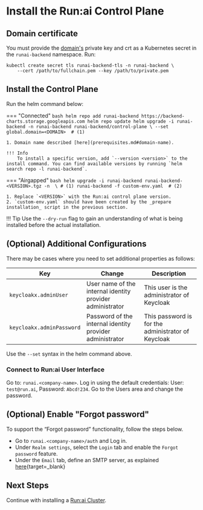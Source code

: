 
# Install the Run:ai Control Plane 


## Domain certificate

You must provide the [domain's](prerequisites.md#domain-name) private key and crt as a Kubernetes secret in the `runai-backend` namespace. Run: 

```
kubectl create secret tls runai-backend-tls -n runai-backend \
    --cert /path/to/fullchain.pem --key /path/to/private.pem
```
## Install the Control Plane

Run the helm command below:


=== "Connected"
    ``` bash
    helm repo add runai-backend https://backend-charts.storage.googleapis.com
    helm repo update
    helm upgrade -i runai-backend -n runai-backend runai-backend/control-plane \
        --set global.domain=<DOMAIN>  # (1)
    ```

    1. Domain name described [here](prerequisites.md#domain-name). 

    !!! Info
        To install a specific version, add `--version <version>` to the install command. You can find available versions by running `helm search repo -l runai-backend`.

=== "Airgapped"
    ``` bash
    helm upgrade -i runai-backend runai-backend-<VERSION>.tgz -n  \ # (1)
        runai-backend -f custom-env.yaml  # (2)
    ```

    1. Replace `<VERSION>` with the Run:ai control plane version.
    2. `custom-env.yaml` should have been created by the _prepare installation_ script in the previous section. 

!!! Tip
    Use the  `--dry-run` flag to gain an understanding of what is being installed before the actual installation. 


## (Optional) Additional Configurations

There may be cases where you need to set additional properties as follows:

|  Key     | Change   | Description |
|----------|----------|-------------| 
| `keycloakx.adminUser` | User name of the internal identity provider administrator | This user is the administrator of Keycloak | 
| `keycloakx.adminPassword` | Password of the internal identity provider administrator | This password is for the administrator of Keycloak | 

Use the `--set` syntax in the helm command above.  

### Connect to Run:ai User Interface

Go to: `runai.<company-name>`. Log in using the default credentials: User: `test@run.ai`, Password: `Abcd!234`. Go to the Users area and change the password. 


## (Optional) Enable "Forgot password"

To support the “Forgot password” functionality, follow the steps below.

* Go to `runai.<company-name>/auth` and Log in. 
* Under `Realm settings`, select the `Login` tab and enable the `Forgot password` feature.
* Under the `Email` tab, define an SMTP server, as explained [here](https://www.keycloak.org/docs/latest/server_admin/#_email){target=_blank}

## Next Steps

Continue with installing a [Run:ai Cluster](cluster.md).

